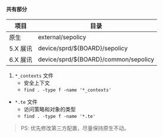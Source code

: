 #### 共有部分

| 项目 | 目录 |
| --- | --- |
| 原生 | external/sepolicy |
| 5.X 展讯 | device/sprd/${BOARD}/sepolicy |
| 6.X 展讯 | device/sprd/${BOARD}/common/sepolicy |

1. `*_contexts` 文件
    * 安全上下文
    * `find . -type f -name '*_contexts'`
+ `*.te` 文件
    * 访问策略和对象的类型
    * `find . -type f -name '*.te'`

> PS: 优先修改第三方配置，尽量保持原生不动。

